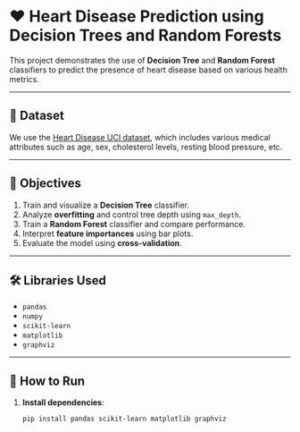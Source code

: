 # ❤️ Heart Disease Prediction using Decision Trees and Random Forests

This project demonstrates the use of **Decision Tree** and **Random Forest** classifiers to predict the presence of heart disease based on various health metrics.

---

## 📁 Dataset

We use the [Heart Disease UCI dataset](https://www.kaggle.com/datasets/ronitf/heart-disease-uci), which includes various medical attributes such as age, sex, cholesterol levels, resting blood pressure, etc.

---

## 📌 Objectives

1. Train and visualize a **Decision Tree** classifier.
2. Analyze **overfitting** and control tree depth using `max_depth`.
3. Train a **Random Forest** classifier and compare performance.
4. Interpret **feature importances** using bar plots.
5. Evaluate the model using **cross-validation**.

---

## 🛠️ Libraries Used

- `pandas`
- `numpy`
- `scikit-learn`
- `matplotlib`
- `graphviz`

---

## 🧪 How to Run

1. **Install dependencies**:
   ```bash
   pip install pandas scikit-learn matplotlib graphviz

